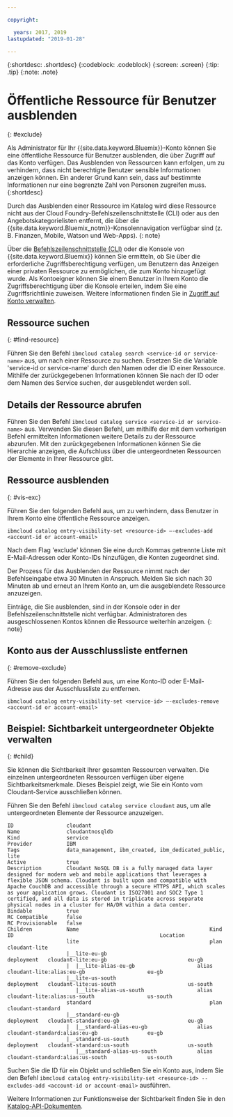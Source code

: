 ```yaml
---

copyright:

  years: 2017, 2019
lastupdated: "2019-01-28"

---
```


{:shortdesc: .shortdesc}
{:codeblock: .codeblock}
{:screen: .screen}
{:tip: .tip}
{:note: .note}


# Öffentliche Ressource für Benutzer ausblenden
{: #exclude}

Als Administrator für Ihr {{site.data.keyword.Bluemix}}-Konto können Sie eine öffentliche Ressource für Benutzer ausblenden, die über Zugriff auf das Konto verfügen. Das Ausblenden von Ressourcen kann erfolgen, um zu verhindern, dass nicht berechtigte Benutzer sensible Informationen anzeigen können. Ein anderer Grund kann sein, dass auf bestimmte Informationen nur eine begrenzte Zahl von Personen zugreifen muss.
{:shortdesc}

Durch das Ausblenden einer Ressource im Katalog wird diese Ressource nicht aus der Cloud Foundry-Befehlszeilenschnittstelle (CLI) oder aus den Angebotskategorielisten entfernt, die über die {{site.data.keyword.Bluemix_notm}}-Konsolennavigation verfügbar sind (z. B. Finanzen, Mobile, Watson und Web-Apps).
{: note}

Über die [Befehlszeilenschnittstelle (CLI)](/docs/cli/reference/ibmcloud?topic=cloud-cli-ibmcloud_cli) oder die Konsole von {{site.data.keyword.Bluemix}} können Sie ermitteln, ob Sie über die erforderliche Zugriffsberechtigung verfügen, um Benutzern das Anzeigen einer privaten Ressource zu ermöglichen, die zum Konto hinzugefügt wurde. Als Kontoeigner können Sie einem Benutzer in Ihrem Konto die Zugriffsberechtigung über die Konsole erteilen, indem Sie eine Zugriffsrichtlinie zuweisen. Weitere Informationen finden Sie in [Zugriff auf Konto verwalten](/docs/account?topic=account-find-access).

## Ressource suchen
{: #find-resource}

Führen Sie den Befehl `ibmcloud catalog search <service-id or service-name>` aus, um nach einer Ressource zu suchen. Ersetzen Sie die Variable 'service-id or service-name' durch den Namen oder die ID einer Ressource. Mithilfe der zurückgegebenen Informationen können Sie nach der ID oder dem Namen des Service suchen, der ausgeblendet werden soll.

## Details der Ressource abrufen

Führen Sie den Befehl `ibmcloud catalog service <service-id or service-name>` aus. Verwenden Sie diesen Befehl, um mithilfe der mit dem vorherigen Befehl ermittelten Informationen weitere Details zu der Ressource abzurufen. Mit den zurückgegebenen Informationen können Sie die Hierarchie anzeigen, die Aufschluss über die untergeordneten Ressourcen der Elemente in Ihrer Ressource gibt.

## Ressource ausblenden
{: #vis-exc}

Führen Sie den folgenden Befehl aus, um zu verhindern, dass Benutzer in Ihrem Konto eine öffentliche Ressource anzeigen.

`ibmcloud catalog entry-visibility-set <resource-id> —-excludes-add <account-id or account-email>`

Nach dem Flag 'exclude' können Sie eine durch Kommas getrennte Liste mit E-Mail-Adressen oder Konto-IDs hinzufügen, die Konten zugeordnet sind.

Der Prozess für das Ausblenden der Ressource nimmt nach der Befehlseingabe etwa 30 Minuten in Anspruch. Melden Sie sich nach 30 Minuten ab und erneut an Ihrem Konto an, um die ausgeblendete Ressource anzuzeigen.

Einträge, die Sie ausblenden, sind in der Konsole oder in der Befehlszeilenschnittstelle nicht verfügbar. Administratoren des ausgeschlossenen Kontos können die Ressource weiterhin anzeigen.
{: note}

## Konto aus der Ausschlussliste entfernen
{: #remove-exclude}

Führen Sie den folgenden Befehl aus, um eine Konto-ID oder E-Mail-Adresse aus der Ausschlussliste zu entfernen.

`ibmcloud catalog entry-visibility-set <service-id> —-excludes-remove <account-id or account-email>`


## Beispiel: Sichtbarkeit untergeordneter Objekte verwalten
{: #child}

Sie können die Sichtbarkeit Ihrer gesamten Ressourcen verwalten. Die einzelnen untergeordneten Ressourcen verfügen über eigene Sichtbarkeitsmerkmale. Dieses Beispiel zeigt, wie Sie ein Konto vom Cloudant-Service ausschließen können.

Führen Sie den Befehl `ibmcloud catalog service cloudant` aus, um alle untergeordneten Elemente der Ressource anzuzeigen.

```
ID                 cloudant
Name               cloudantnosqldb
Kind               service
Provider           IBM
Tags               data_management, ibm_created, ibm_dedicated_public, lite
Active             true
Description        Cloudant NoSQL DB is a fully managed data layer designed for modern web and mobile applications that leverages a flexible JSON schema. Cloudant is built upon and compatible with Apache CouchDB and accessible through a secure HTTPS API, which scales as your application grows. Cloudant is ISO27001 and SOC2 Type 1 certified, and all data is stored in triplicate across separate physical nodes in a cluster for HA/DR within a data center.
Bindable           true
RC Compatible      false
RC Provisionable   false
Children           Name                                          Kind         ID                                               Location
                   lite                                          plan         cloudant-lite
                   |__lite-eu-gb                             deployment   cloudant-lite:eu-gb                          eu-gb
                   |  |__lite-alias-eu-gb                    alias        cloudant-lite:alias:eu-gb                    eu-gb
                   |__lite-us-south                          deployment   cloudant-lite:us-south                       us-south
                      |__lite-alias-us-south                 alias        cloudant-lite:alias:us-south                 us-south
                   standard                                      plan         cloudant-standard
                   |__standard-eu-gb                         deployment   cloudant-standard:eu-gb                      eu-gb
                   |  |__standard-alias-eu-gb                alias        cloudant-standard:alias:eu-gb                eu-gb
                   |__standard-us-south                      deployment   cloudant-standard:us-south                   us-south
                      |__standard-alias-us-south             alias        cloudant-standard:alias:us-south             us-south
```

Suchen Sie die ID für ein Objekt und schließen Sie ein Konto aus, indem Sie den Befehl `ibmcloud catalog entry-visibility-set <resource-id> --excludes-add <account-id or account-email>` ausführen. 

Weitere Informationen zur Funktionsweise der Sichtbarkeit finden Sie in den [Katalog-API-Dokumenten](https://{DomainName}/apidocs/globalcatalog).
